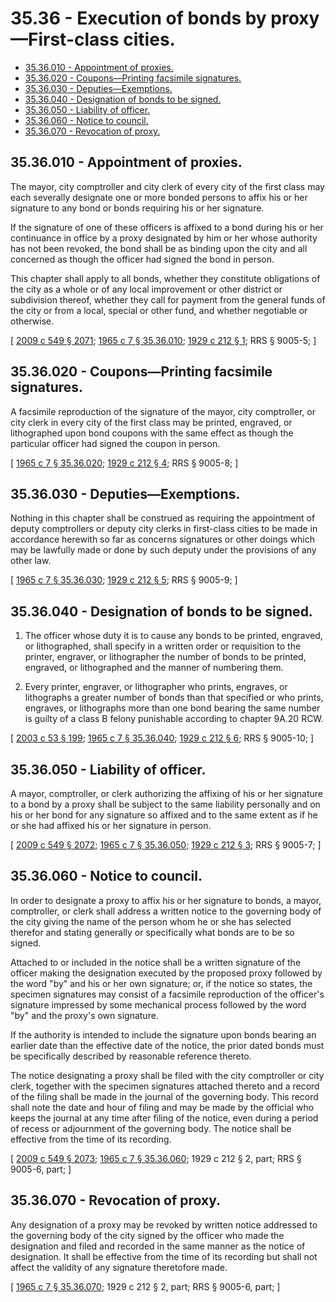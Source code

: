# 35.36 - Execution of bonds by proxy—First-class cities.
* [35.36.010 - Appointment of proxies.](#3536010---appointment-of-proxies)
* [35.36.020 - Coupons—Printing facsimile signatures.](#3536020---couponsprinting-facsimile-signatures)
* [35.36.030 - Deputies—Exemptions.](#3536030---deputiesexemptions)
* [35.36.040 - Designation of bonds to be signed.](#3536040---designation-of-bonds-to-be-signed)
* [35.36.050 - Liability of officer.](#3536050---liability-of-officer)
* [35.36.060 - Notice to council.](#3536060---notice-to-council)
* [35.36.070 - Revocation of proxy.](#3536070---revocation-of-proxy)
## 35.36.010 - Appointment of proxies.
The mayor, city comptroller and city clerk of every city of the first class may each severally designate one or more bonded persons to affix his or her signature to any bond or bonds requiring his or her signature.

If the signature of one of these officers is affixed to a bond during his or her continuance in office by a proxy designated by him or her whose authority has not been revoked, the bond shall be as binding upon the city and all concerned as though the officer had signed the bond in person.

This chapter shall apply to all bonds, whether they constitute obligations of the city as a whole or of any local improvement or other district or subdivision thereof, whether they call for payment from the general funds of the city or from a local, special or other fund, and whether negotiable or otherwise.

\[ [2009 c 549 § 2071](https://lawfilesext.leg.wa.gov/biennium/2009-10/Pdf/Bills/Session%20Laws/Senate/5038.SL.pdf?cite=2009%20c%20549%20§%202071); [1965 c 7 § 35.36.010](https://leg.wa.gov/CodeReviser/documents/sessionlaw/1965c7.pdf?cite=1965%20c%207%20§%2035.36.010); [1929 c 212 § 1](https://leg.wa.gov/CodeReviser/documents/sessionlaw/1929c212.pdf?cite=1929%20c%20212%20§%201); RRS § 9005-5; \]

## 35.36.020 - Coupons—Printing facsimile signatures.
A facsimile reproduction of the signature of the mayor, city comptroller, or city clerk in every city of the first class may be printed, engraved, or lithographed upon bond coupons with the same effect as though the particular officer had signed the coupon in person.

\[ [1965 c 7 § 35.36.020](https://leg.wa.gov/CodeReviser/documents/sessionlaw/1965c7.pdf?cite=1965%20c%207%20§%2035.36.020); [1929 c 212 § 4](https://leg.wa.gov/CodeReviser/documents/sessionlaw/1929c212.pdf?cite=1929%20c%20212%20§%204); RRS § 9005-8; \]

## 35.36.030 - Deputies—Exemptions.
Nothing in this chapter shall be construed as requiring the appointment of deputy comptrollers or deputy city clerks in first-class cities to be made in accordance herewith so far as concerns signatures or other doings which may be lawfully made or done by such deputy under the provisions of any other law.

\[ [1965 c 7 § 35.36.030](https://leg.wa.gov/CodeReviser/documents/sessionlaw/1965c7.pdf?cite=1965%20c%207%20§%2035.36.030); [1929 c 212 § 5](https://leg.wa.gov/CodeReviser/documents/sessionlaw/1929c212.pdf?cite=1929%20c%20212%20§%205); RRS § 9005-9; \]

## 35.36.040 - Designation of bonds to be signed.
1. The officer whose duty it is to cause any bonds to be printed, engraved, or lithographed, shall specify in a written order or requisition to the printer, engraver, or lithographer the number of bonds to be printed, engraved, or lithographed and the manner of numbering them.

2. Every printer, engraver, or lithographer who prints, engraves, or lithographs a greater number of bonds than that specified or who prints, engraves, or lithographs more than one bond bearing the same number is guilty of a class B felony punishable according to chapter 9A.20 RCW.

\[ [2003 c 53 § 199](https://lawfilesext.leg.wa.gov/biennium/2003-04/Pdf/Bills/Session%20Laws/Senate/5758.SL.pdf?cite=2003%20c%2053%20§%20199); [1965 c 7 § 35.36.040](https://leg.wa.gov/CodeReviser/documents/sessionlaw/1965c7.pdf?cite=1965%20c%207%20§%2035.36.040); [1929 c 212 § 6](https://leg.wa.gov/CodeReviser/documents/sessionlaw/1929c212.pdf?cite=1929%20c%20212%20§%206); RRS § 9005-10; \]

## 35.36.050 - Liability of officer.
A mayor, comptroller, or clerk authorizing the affixing of his or her signature to a bond by a proxy shall be subject to the same liability personally and on his or her bond for any signature so affixed and to the same extent as if he or she had affixed his or her signature in person.

\[ [2009 c 549 § 2072](https://lawfilesext.leg.wa.gov/biennium/2009-10/Pdf/Bills/Session%20Laws/Senate/5038.SL.pdf?cite=2009%20c%20549%20§%202072); [1965 c 7 § 35.36.050](https://leg.wa.gov/CodeReviser/documents/sessionlaw/1965c7.pdf?cite=1965%20c%207%20§%2035.36.050); [1929 c 212 § 3](https://leg.wa.gov/CodeReviser/documents/sessionlaw/1929c212.pdf?cite=1929%20c%20212%20§%203); RRS § 9005-7; \]

## 35.36.060 - Notice to council.
In order to designate a proxy to affix his or her signature to bonds, a mayor, comptroller, or clerk shall address a written notice to the governing body of the city giving the name of the person whom he or she has selected therefor and stating generally or specifically what bonds are to be so signed.

Attached to or included in the notice shall be a written signature of the officer making the designation executed by the proposed proxy followed by the word "by" and his or her own signature; or, if the notice so states, the specimen signatures may consist of a facsimile reproduction of the officer's signature impressed by some mechanical process followed by the word "by" and the proxy's own signature.

If the authority is intended to include the signature upon bonds bearing an earlier date than the effective date of the notice, the prior dated bonds must be specifically described by reasonable reference thereto.

The notice designating a proxy shall be filed with the city comptroller or city clerk, together with the specimen signatures attached thereto and a record of the filing shall be made in the journal of the governing body. This record shall note the date and hour of filing and may be made by the official who keeps the journal at any time after filing of the notice, even during a period of recess or adjournment of the governing body. The notice shall be effective from the time of its recording.

\[ [2009 c 549 § 2073](https://lawfilesext.leg.wa.gov/biennium/2009-10/Pdf/Bills/Session%20Laws/Senate/5038.SL.pdf?cite=2009%20c%20549%20§%202073); [1965 c 7 § 35.36.060](https://leg.wa.gov/CodeReviser/documents/sessionlaw/1965c7.pdf?cite=1965%20c%207%20§%2035.36.060); 1929 c 212 § 2, part; RRS § 9005-6, part; \]

## 35.36.070 - Revocation of proxy.
Any designation of a proxy may be revoked by written notice addressed to the governing body of the city signed by the officer who made the designation and filed and recorded in the same manner as the notice of designation. It shall be effective from the time of its recording but shall not affect the validity of any signature theretofore made.

\[ [1965 c 7 § 35.36.070](https://leg.wa.gov/CodeReviser/documents/sessionlaw/1965c7.pdf?cite=1965%20c%207%20§%2035.36.070); 1929 c 212 § 2, part; RRS § 9005-6, part; \]

